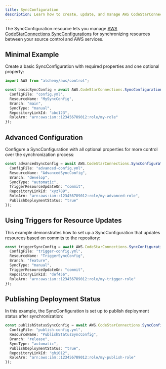 ```yaml
---
title: SyncConfiguration
description: Learn how to create, update, and manage AWS CodeStarConnections SyncConfigurations using Alchemy Cloud Control.
---
```


The SyncConfiguration resource lets you manage [AWS CodeStarConnections SyncConfigurations](https://docs.aws.amazon.com/codestarconnections/latest/userguide/) for synchronizing resources between your source control and AWS services.

## Minimal Example

Create a basic SyncConfiguration with required properties and one optional property:

```ts
import AWS from "alchemy/aws/control";

const basicSyncConfig = await AWS.CodeStarConnections.SyncConfiguration("basicSyncConfig", {
  ConfigFile: "config.yml",
  ResourceName: "MySyncConfig",
  Branch: "main",
  SyncType: "manual",
  RepositoryLinkId: "abc123",
  RoleArn: "arn:aws:iam::123456789012:role/my-role"
});
```

## Advanced Configuration

Configure a SyncConfiguration with all optional properties for more control over the synchronization process:

```ts
const advancedSyncConfig = await AWS.CodeStarConnections.SyncConfiguration("advancedSyncConfig", {
  ConfigFile: "advanced-config.yml",
  ResourceName: "AdvancedSyncConfig",
  Branch: "develop",
  SyncType: "automatic",
  TriggerResourceUpdateOn: "commit",
  RepositoryLinkId: "xyz789",
  RoleArn: "arn:aws:iam::123456789012:role/my-advanced-role",
  PublishDeploymentStatus: "true"
});
```

## Using Triggers for Resource Updates

This example demonstrates how to set up a SyncConfiguration that updates resources based on commits to the repository:

```ts
const triggerSyncConfig = await AWS.CodeStarConnections.SyncConfiguration("triggerSyncConfig", {
  ConfigFile: "trigger-config.yml",
  ResourceName: "TriggerSyncConfig",
  Branch: "feature",
  SyncType: "manual",
  TriggerResourceUpdateOn: "commit",
  RepositoryLinkId: "def456",
  RoleArn: "arn:aws:iam::123456789012:role/my-trigger-role"
});
```

## Publishing Deployment Status

In this example, the SyncConfiguration is set up to publish deployment status after synchronization:

```ts
const publishStatusSyncConfig = await AWS.CodeStarConnections.SyncConfiguration("publishStatusSyncConfig", {
  ConfigFile: "publish-config.yml",
  ResourceName: "PublishStatusSyncConfig",
  Branch: "release",
  SyncType: "automatic",
  PublishDeploymentStatus: "true",
  RepositoryLinkId: "ghi012",
  RoleArn: "arn:aws:iam::123456789012:role/my-publish-role"
});
```